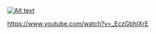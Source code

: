 [![Alt text](https://img.youtube.com/vi/_EczGbhIXrE/0.jpg)](https://www.youtube.com/watch?v=_EczGbhIXrE)


https://www.youtube.com/watch?v=_EczGbhIXrE
